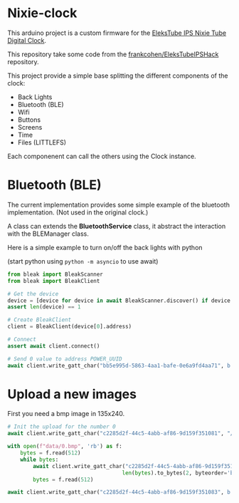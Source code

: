 # Nixie-clock
 
This arduino project is a custom firmware for the [EleksTube IPS Nixie Tube Digital Clock](https://elekstube.com/products/elekstube-ips-rgb-digital-clock-imitate-nixie-tubes-clock-6-digit-lcd-proposal-mode-custom-style-best-boyfriend-gift-shelf-clock).

This repository take some code from the [frankcohen/EleksTubeIPSHack](https://github.com/frankcohen/EleksTubeIPSHack) repository.

This project provide a simple base splitting the different components of the clock:
- Back Lights
- Bluetooth (BLE)
- Wifi
- Buttons
- Screens
- Time 
- Files (LITTLEFS)

Each componenent can call the others using the Clock instance.

# Bluetooth (BLE)

The current implementation provides some simple example of the bluetooth implementation. (Not used in the original clock.)

A class can extends the **BluetoothService** class, it abstract the interaction with the BLEManager class.

Here is a simple example to turn on/off the back lights with python

(start python using `python -m asyncio` to use await)
```python
from bleak import BleakScanner
from bleak import BleakClient

# Get the device
device = [device for device in await BleakScanner.discover() if device.name == "Clock Service"]
assert len(device) == 1

# Create BleakClient
client = BleakClient(device[0].address)

# Connect
assert await client.connect()

# Send 0 value to address POWER_UUID
await client.write_gatt_char("bb5e995d-5863-4aa1-bafe-0e6a9fd4aa71", b'\x00', response=True)
```

# Upload a new images

First you need a bmp image in 135x240.

```python
# Init the upload for the number 0
await client.write_gatt_char("c2285d2f-44c5-4abb-af86-9d159f351081", "/0.bmp".encode(), response=True)

with open(f"data/0.bmp", 'rb') as f:
    bytes = f.read(512)
    while bytes:
        await client.write_gatt_char("c2285d2f-44c5-4abb-af86-9d159f351082",
                                    len(bytes).to_bytes(2, byteorder='big') + bytes, response=True)
        bytes = f.read(512)

await client.write_gatt_char("c2285d2f-44c5-4abb-af86-9d159f351083", b'close', response=True)
```